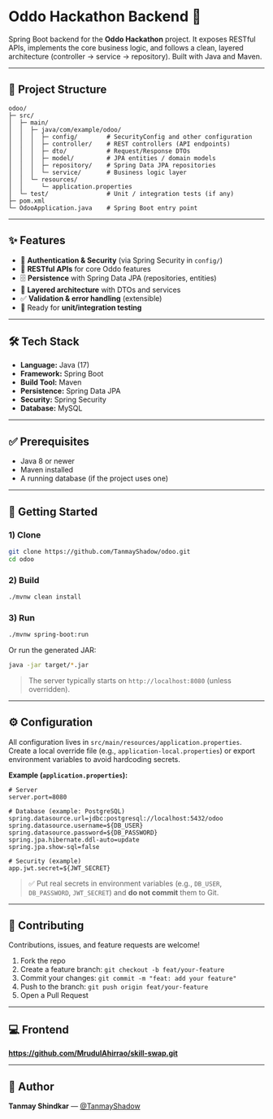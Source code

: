 # Oddo Hackathon Backend 🚀

Spring Boot backend for the **Oddo Hackathon** project. It exposes RESTful APIs, implements the core business logic, and follows a clean, layered architecture (controller → service → repository). Built with Java and Maven.

---

## 📂 Project Structure

```
odoo/
├─ src/
│  ├─ main/
│  │  ├─ java/com/example/odoo/
│  │  │  ├─ config/        # SecurityConfig and other configuration
│  │  │  ├─ controller/    # REST controllers (API endpoints)
│  │  │  ├─ dto/           # Request/Response DTOs
│  │  │  ├─ model/         # JPA entities / domain models
│  │  │  ├─ repository/    # Spring Data JPA repositories
│  │  │  └─ service/       # Business logic layer
│  │  └─ resources/
│  │     └─ application.properties
│  └─ test/                # Unit / integration tests (if any)
├─ pom.xml
└─ OdooApplication.java    # Spring Boot entry point
```

---

## ✨ Features

- 🔐 **Authentication & Security** (via Spring Security in `config/`)
- 📡 **RESTful APIs** for core Oddo features
- 🗄️ **Persistence** with Spring Data JPA (repositories, entities)
- 🧱 **Layered architecture** with DTOs and services
- ✅ **Validation & error handling** (extensible)
- 🧪 Ready for **unit/integration testing**

---

## 🛠 Tech Stack

- **Language:** Java (17)
- **Framework:** Spring Boot
- **Build Tool:** Maven
- **Persistence:** Spring Data JPA
- **Security:** Spring Security
- **Database:** MySQL

---

## ✅ Prerequisites

- Java 8 or newer
- Maven installed
- A running database (if the project uses one)

---

## 🚀 Getting Started

### 1) Clone
```bash
git clone https://github.com/TanmayShadow/odoo.git
cd odoo
```

### 2) Build
```bash
./mvnw clean install
```

### 3) Run
```bash
./mvnw spring-boot:run
```
Or run the generated JAR:
```bash
java -jar target/*.jar
```

> The server typically starts on `http://localhost:8080` (unless overridden).

---

## ⚙️ Configuration

All configuration lives in `src/main/resources/application.properties`.  
Create a local override file (e.g., `application-local.properties`) or export environment variables to avoid hardcoding secrets.

**Example (`application.properties`):**
```properties
# Server
server.port=8080

# Database (example: PostgreSQL)
spring.datasource.url=jdbc:postgresql://localhost:5432/odoo
spring.datasource.username=${DB_USER}
spring.datasource.password=${DB_PASSWORD}
spring.jpa.hibernate.ddl-auto=update
spring.jpa.show-sql=false

# Security (example)
app.jwt.secret=${JWT_SECRET}
```

> ✅ Put real secrets in environment variables (e.g., `DB_USER`, `DB_PASSWORD`, `JWT_SECRET`) and **do not commit** them to Git.

---

## 🤝 Contributing

Contributions, issues, and feature requests are welcome!
1. Fork the repo
2. Create a feature branch: `git checkout -b feat/your-feature`
3. Commit your changes: `git commit -m "feat: add your feature"`
4. Push to the branch: `git push origin feat/your-feature`
5. Open a Pull Request

---

## 💻 Frontend

**https://github.com/MrudulAhirrao/skill-swap.git**

---

## 👤 Author

**Tanmay Shindkar** — [@TanmayShadow](https://github.com/TanmayShadow)
